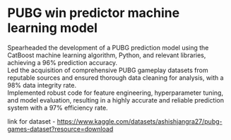# PUBG win predictor machine learning model

Spearheaded the development of a PUBG prediction model using the CatBoost machine learning algorithm, Python, and relevant libraries, achieving a 96% prediction accuracy.<br>
Led the acquisition of comprehensive PUBG gameplay datasets from reputable sources and ensured thorough data cleaning for analysis, with a 98% data integrity rate.<br>
Implemented robust code for feature engineering, hyperparameter tuning, and model evaluation, resulting in a highly accurate and reliable prediction system with a 97% efficiency rate.<br>

link for dataset - https://www.kaggle.com/datasets/ashishjangra27/pubg-games-dataset?resource=download
